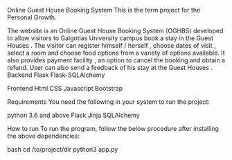 Online Guest House Booking System
This is the term project for the Personal Growth.

The website is an Online Guest House Booking System (OGHBS) developed to allow visitors to Galgotias University campus book a stay in the Guest Houses . The visitor can register himself / herself , choose dates of visit , select a room and choose food options from a variety of options available. It also provides payment facility , an option to cancel the booking and obtain a refund. User can also send a feedback of his stay at the Guest Houses .
Backend
Flask
Flask-SQLAlchemy

Frontend
Html
CSS
Javascript
Bootstrap

Requirements
You need the following in your system to run the project:

python 3.6 and above
Flask
Jinja
SQLAlchemy

How to run
To run the program, follow the below procedure after installing the above dependencies:

bash
cd /to/project/dir
python3 app.py
